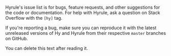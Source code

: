 Hyrule's issue list is for bugs, feature requests, and other suggestions for the code or documentation. For help with Hyrule, ask a question on Stack Overflow with the `[hy]` tag.

If you're reporting a bug, make sure you can reproduce it with the latest unreleased versions of Hy and Hyrule from their respective `master` branches on GitHub.

You can delete this text after reading it.
